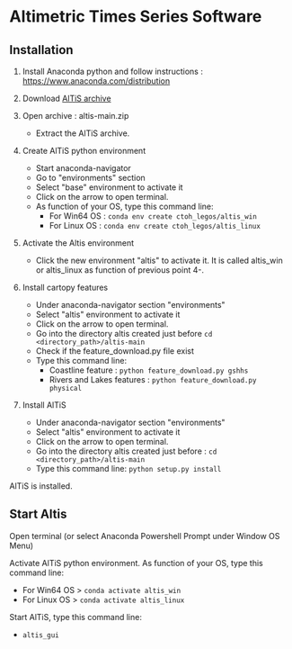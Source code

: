 # Altimetric Times Series Software


## Installation


1. Install Anaconda python and follow instructions :
    https://www.anaconda.com/distribution

2. Download [AlTiS archive](https://gitlab.com/ctoh/altis/-/archive/main/altis-main.zip)

3. Open archive : altis-main.zip
    - Extract the AlTiS archive.

4. Create AlTiS python environment
    - Start anaconda-navigator
    - Go to "environments" section
    - Select "base" environment to activate it
    - Click on the arrow to open terminal.
    - As function of your OS, type this command line:
        - For Win64 OS : `conda env create ctoh_legos/altis_win`
        - For Linux OS : `conda env create ctoh_legos/altis_linux`

5. Activate the Altis environment
    - Click the new environment "altis" to activate it. It is called
altis_win or altis_linux as function of previous point 4-.

6. Install cartopy features
    - Under anaconda-navigator section "environments"
    - Select "altis" environment to activate it
    - Click on the arrow to open terminal.
    - Go into the directory altis created just before
        `cd <directory_path>/altis-main`
    - Check if the feature_download.py file exist
    - Type this command line:
        * Coastline feature :
            `python feature_download.py gshhs`
        * Rivers and Lakes features :
            `python feature_download.py physical`

7. Install AlTiS
    - Under anaconda-navigator section "environments"
    - Select "altis" environment to activate it
    - Click on the arrow to open terminal.
    - Go into the directory altis created just before :
        `cd <directory_path>/altis-main`
    - Type this command line:
        `python setup.py install`

AlTiS is installed.

## Start Altis

Open terminal (or select Anaconda Powershell Prompt under Window OS Menu)

Activate AlTiS python environment. As function of your OS, type this command line:

- For Win64 OS > `conda activate altis_win`
- For Linux OS > `conda activate altis_linux`

Start AlTiS, type this command line:
- `altis_gui`




